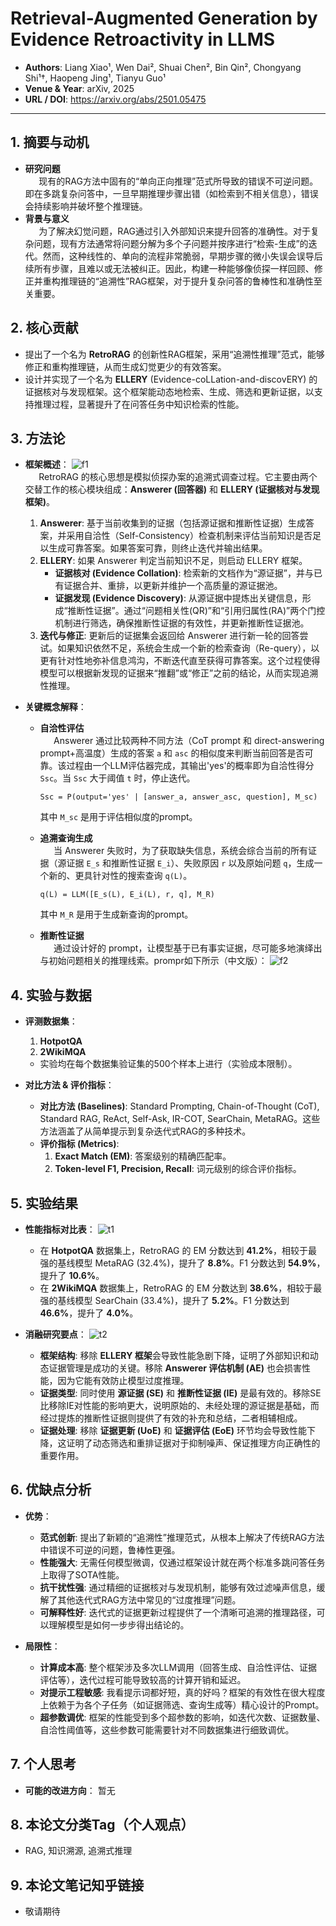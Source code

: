 # Retrieval-Augmented Generation by Evidence Retroactivity in LLMS

- **Authors**: Liang Xiao¹, Wen Dai², Shuai Chen², Bin Qin², Chongyang Shi¹†, Haopeng Jing¹, Tianyu Guo¹
- **Venue & Year**: arXiv, 2025 
- **URL / DOI**: https://arxiv.org/abs/2501.05475

---

## 1. 摘要与动机

- **研究问题**<br> `   `现有的RAG方法中固有的“单向正向推理”范式所导致的错误不可逆问题。即在多跳复杂问答中，一旦早期推理步骤出错（如检索到不相关信息），错误会持续影响并破坏整个推理链。
- **背景与意义**<br> `   `为了解决幻觉问题，RAG通过引入外部知识来提升回答的准确性。对于复杂问题，现有方法通常将问题分解为多个子问题并按序进行“检索-生成”的迭代。然而，这种线性的、单向的流程非常脆弱，早期步骤的微小失误会误导后续所有步骤，且难以或无法被纠正。因此，构建一种能够像侦探一样回顾、修正并重构推理链的“追溯性”RAG框架，对于提升复杂问答的鲁棒性和准确性至关重要。

## 2. 核心贡献

- 提出了一个名为 **RetroRAG** 的创新性RAG框架，采用“追溯性推理”范式，能够修正和重构推理链，从而生成幻觉更少的有效答案。
- 设计并实现了一个名为 **ELLERY** (Evidence-coLLation-and-discovERY) 的证据核对与发现框架。这个框架能动态地检索、生成、筛选和更新证据，以支持推理过程，显著提升了在问答任务中知识检索的性能。

## 3. 方法论

- **框架概述**：
  ![f1](image5/f1.png)
  <br> `   `RetroRAG 的核心思想是模拟侦探办案的追溯式调查过程。它主要由两个交替工作的核心模块组成：**Answerer (回答器)** 和 **ELLERY (证据核对与发现框架)**。
  1.  **Answerer**: 基于当前收集到的证据（包括源证据和推断性证据）生成答案，并采用自洽性（Self-Consistency）检查机制来评估当前知识是否足以生成可靠答案。如果答案可靠，则终止迭代并输出结果。
  2.  **ELLERY**: 如果 Answerer 判定当前知识不足，则启动 ELLERY 框架。
      - **证据核对 (Evidence Collation)**: 检索新的文档作为“源证据”，并与已有证据合并、重排，以更新并维护一个高质量的源证据池。
      - **证据发现 (Evidence Discovery)**: 从源证据中提炼出关键信息，形成“推断性证据”。通过“问题相关性(QR)”和“引用归属性(RA)”两个门控机制进行筛选，确保推断性证据的有效性，并更新推断性证据池。
  3.  **迭代与修正**: 更新后的证据集会返回给 Answerer 进行新一轮的回答尝试。如果知识依然不足，系统会生成一个新的检索查询（Re-query），以更有针对性地弥补信息鸿沟，不断迭代直至获得可靠答案。这个过程使得模型可以根据新发现的证据来“推翻”或“修正”之前的结论，从而实现追溯性推理。

- **关键概念解释**：
  - **自洽性评估**<br> `   `Answerer 通过比较两种不同方法（CoT prompt 和 direct-answering prompt+高温度）生成的答案 `a` 和 `asc` 的相似度来判断当前回答是否可靠。该过程由一个LLM评估器完成，其输出'yes'的概率即为自洽性得分 `Ssc`。当 `Ssc` 大于阈值 `t` 时，停止迭代。
    ```
    Ssc = P(output='yes' | [answer_a, answer_asc, question], M_sc)
    ```
    其中 `M_sc` 是用于评估相似度的prompt。

  - **追溯查询生成**<br> `   `当 Answerer 失败时，为了获取缺失信息，系统会综合当前的所有证据（源证据 `E_s` 和推断性证据 `E_i`）、失败原因 `r` 以及原始问题 `q`，生成一个新的、更具针对性的搜索查询 `q(L)`。
    ```
    q(L) = LLM([E_s(L), E_i(L), r, q], M_R)
    ```
    其中 `M_R` 是用于生成新查询的prompt。
  - **推断性证据**<br> `   `通过设计好的 prompt，让模型基于已有事实证据，尽可能多地演绎出与初始问题相关的推理线索。prompr如下所示（中文版）：
  ![f2](image5/f2.png)

## 4. 实验与数据 

- **评测数据集**：
  
    1. **HotpotQA**
    2. **2WikiMQA**
    - 实验均在每个数据集验证集的500个样本上进行（实验成本限制）。

- **对比方法 & 评价指标**：
  - **对比方法 (Baselines)**: Standard Prompting, Chain-of-Thought (CoT), Standard RAG, ReAct, Self-Ask, IR-COT, SearChain, MetaRAG。这些方法涵盖了从简单提示到复杂迭代式RAG的多种技术。
  - **评价指标 (Metrics)**:
    1. **Exact Match (EM)**: 答案级别的精确匹配率。
    2. **Token-level F1, Precision, Recall**: 词元级别的综合评价指标。

## 5. 实验结果

- **性能指标对比表**：
  ![t1](image5/t1.png)
  - 在 **HotpotQA** 数据集上，RetroRAG 的 EM 分数达到 **41.2%**，相较于最强的基线模型 MetaRAG (32.4%)，提升了 **8.8%**。F1 分数达到 **54.9%**，提升了 **10.6%**。
  - 在 **2WikiMQA** 数据集上，RetroRAG 的 EM 分数达到 **38.6%**，相较于最强的基线模型 SearChain (33.4%)，提升了 **5.2%**。F1 分数达到 **46.6%**，提升了 **4.0%**。


- **消融研究要点**：
  ![t2](image5/t2.png)
  - **框架结构**: 移除 **ELLERY 框架**会导致性能急剧下降，证明了外部知识和动态证据管理是成功的关键。移除 **Answerer 评估机制 (AE)** 也会损害性能，因为它能有效防止模型过度推理。
  - **证据类型**: 同时使用 **源证据 (SE)** 和 **推断性证据 (IE)** 是最有效的。移除SE比移除IE对性能的影响更大，说明原始的、未经处理的源证据是基础，而经过提炼的推断性证据则提供了有效的补充和总结，二者相辅相成。
  - **证据处理**: 移除 **证据更新 (UoE)** 和 **证据评估 (EoE)** 环节均会导致性能下降，这证明了动态筛选和重排证据对于抑制噪声、保证推理方向正确性的重要作用。

## 6. 优缺点分析 

- **优势**：
  - **范式创新**: 提出了新颖的“追溯性”推理范式，从根本上解决了传统RAG方法中错误不可逆的问题，鲁棒性更强。
  - **性能强大**: 无需任何模型微调，仅通过框架设计就在两个标准多跳问答任务上取得了SOTA性能。
  - **抗干扰性强**: 通过精细的证据核对与发现机制，能够有效过滤噪声信息，缓解了其他迭代式RAG方法中常见的“过度推理”问题。
  - **可解释性好**: 迭代式的证据更新过程提供了一个清晰可追溯的推理路径，可以理解模型是如何一步步得出结论的。

- **局限性**：
  - **计算成本高**: 整个框架涉及多次LLM调用（回答生成、自洽性评估、证据评估等），迭代过程可能导致较高的计算开销和延迟。
  - **对提示工程敏感**: 我看提示词都好短，真的好吗？框架的有效性在很大程度上依赖于为各个子任务（如证据筛选、查询生成等）精心设计的Prompt。
  - **超参数调优**: 框架的性能受到多个超参数的影响，如迭代次数、证据数量、自洽性阈值等，这些参数可能需要针对不同数据集进行细致调优。

## 7. 个人思考 


- **可能的改进方向**：
  暂无

## 8. 本论文分类Tag（个人观点）

-  RAG, 知识溯源, 追溯式推理
  
## 9. 本论文笔记知乎链接
* 敬请期待